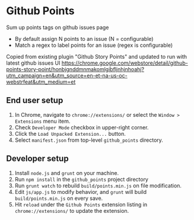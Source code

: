 Github Points
===========

Sum up points tags on github issues page
 - By default assign N points to an issue (N = configurable)
 - Match a regex to label points for an issue (regex is configurable)

Copied from existing plugin "Github Story Points" and updated to run with latest github issues UI https://chrome.google.com/webstore/detail/github-points-story-point/honbjgnddmnmakomlgibfljnhjnhoahj?utm_campaign=en&utm_source=en-et-na-us-oc-webstrfeat&utm_medium=et

## End user setup

1. In Chrome, navigate to `chrome://extensions/` or select the `Window > Extensions` menu item.
2. Check `Developer Mode` checkbox in upper-right corner.
3. Click the `Load Unpacked Extension...` button.
4. Select `manifest.json` from top-level `github_points` directory.

## Developer setup

1. Install `node.js` and `grunt` on your machine.
2. Run `npm install` in the `github_points` project directory
3. Run `grunt watch` to rebuild `build/points.min.js` on file modification.
4. Edit `js/app.js` to modify behavior, and `grunt` will build `build/points.min.js` on every save.
5. Hit `reload` under the `Github Points` extension listing in  `chrome://extensions/` to update the extension.
